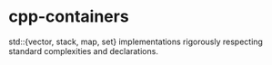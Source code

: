 # cpp-containers

std::{vector, stack, map, set} implementations rigorously respecting standard complexities and declarations.
